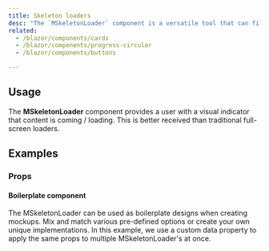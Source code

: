 ```yaml
---
title: Skeleton loaders
desc: "The `MSkeletonLoader` component is a versatile tool that can fill many roles within a project. At its heart, the component provides an indication to the user that something is coming but not yet available. There are over 30 pre-defined options available that can be combined to make custom examples."
related:
  - /blazor/components/cards
  - /blazor/components/progress-circular
  - /blazor/components/buttons

---
```


## Usage

The **MSkeletonLoader** component provides a user with a visual indicator that content is coming / loading. This is better received than traditional full-screen loaders.

<masa-example file="Examples.components.skeleton_loaders.Usage"></masa-example>

## Examples

### Props

#### Boilerplate component

The MSkeletonLoader can be used as boilerplate designs when creating mockups. Mix and match various pre-defined options or create your own unique implementations. In this example, we use a custom data property to apply the same props to multiple MSkeletonLoader's at once.

<masa-example file="Examples.components.skeleton_loaders.BoilerplateComponent"></masa-example>
